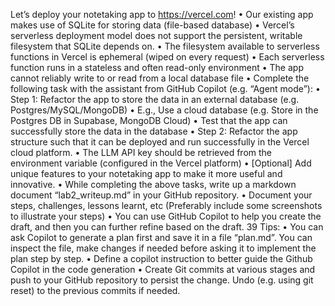Let’s deploy your notetaking app to https://vercel.com!
• Our existing app makes use of SQLite for storing data (file-based database)
• Vercel’s serverless deployment model does not support the persistent, writable filesystem that SQLite depends on.
• The filesystem available to serverless functions in Vercel is ephemeral (wiped on every request)
• Each serverless function runs in a stateless and often read-only environment
• The app cannot reliably write to or read from a local database file
• Complete the following task with the assistant from GitHub Copilot (e.g. “Agent mode”):
• Step 1: Refactor the app to store the data in an external database (e.g. Postgres/MySQL/MongoDB)
• E.g., Use a cloud database (e.g. Store in the Postgres DB in Supabase, MongoDB Cloud)
• Test that the app can successfully store the data in the database
• Step 2: Refactor the app structure such that it can be deployed and run successfully in the Vercel cloud platform.
• The LLM API key should be retrieved from the environment variable (configured in the Vercel platform)
• [Optional] Add unique features to your notetaking app to make it more useful and innovative.
• While completing the above tasks, write up a markdown document “lab2_writeup.md” in your GitHub repository.
• Document your steps, challenges, lessons learnt, etc (Preferably include some screenshots to illustrate your steps)
• You can use GitHub Copilot to help you create the draft, and then you can further refine based on the draft.
39
Tips:
• You can ask Copilot to generate a plan first and save it in a file “plan.md”. You can inspect the file, make changes if needed before asking it to
implement the plan step by step.
• Define a copilot instruction to better guide the Github Copilot in the code generation
• Create Git commits at various stages and push to your GitHub repository to persist the change. Undo (e.g. using git reset) to the previous
commits if needed.